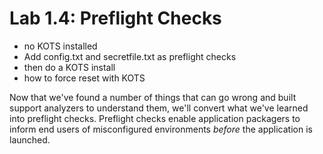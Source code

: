 Lab 1.4: Preflight Checks
=========================================


- no KOTS installed
- Add config.txt and secretfile.txt as preflight checks
- then do a KOTS install
- how to force reset with KOTS


Now that we've found a number of things that can go wrong and built support analyzers to understand them,
we'll convert what we've learned into preflight checks. 
Preflight checks enable application packagers to inform end users of misconfigured environments *before* the application is launched.

